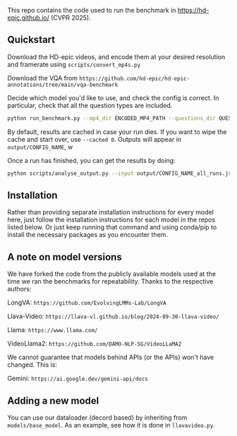 This repo contains the code used to run the benchmark in https://hd-epic.github.io/ (CVPR 2025). 

## Quickstart

Download the HD-epic videos, and encode them at your desired resolution and framerate using `scripts/convert_mp4s.py`

Download the VQA from `https://github.com/hd-epic/hd-epic-annotations/tree/main/vqa-benchmark`

Decide which model you'd like to use, and check the config is correct. In particular, check that all the question types are included.

```bash
python run_benchmark.py --mp4_dir ENCODED_MP4_PATH --questions_dir QUESTIONS_PATH --config CONFIG_PATH
```

By default, results are cached in case your run dies. If you want to wipe the cache and start over, use ```--cached 0```. Outputs will appear in ```output/CONFIG_NAME```, w

Once a run has finished, you can get the results by doing:

```bash
python scripts/analyse_output.py --input output/CONFIG_NAME_all_runs.json
```

## Installation

Rather than providing separate installation instructions for every model here, just follow the installation instructions for each model in the repos listed below. Or just keep running that command and using conda/pip to install the necessary packages as you encounter them.

## A note on model versions

We have forked the code from the publicly available models used at the time we ran the benchmarks for repeatability. Thanks to the respective authors:

LongVA: `https://github.com/EvolvingLMMs-Lab/LongVA`

Llava-Video: `https://llava-vl.github.io/blog/2024-09-30-llava-video/`

Llama: `https://www.llama.com/`

VideoLlama2: `https://github.com/DAMO-NLP-SG/VideoLLaMA2`

We cannot guarantee that models behind APIs (or the APIs) won't have changed. This is:

Gemini: `https://ai.google.dev/gemini-api/docs`

## Adding a new model

You can use our dataloader (decord based) by inheriting from `models/base_model`. As an example, see how it is done in `llavavideo.py`.
